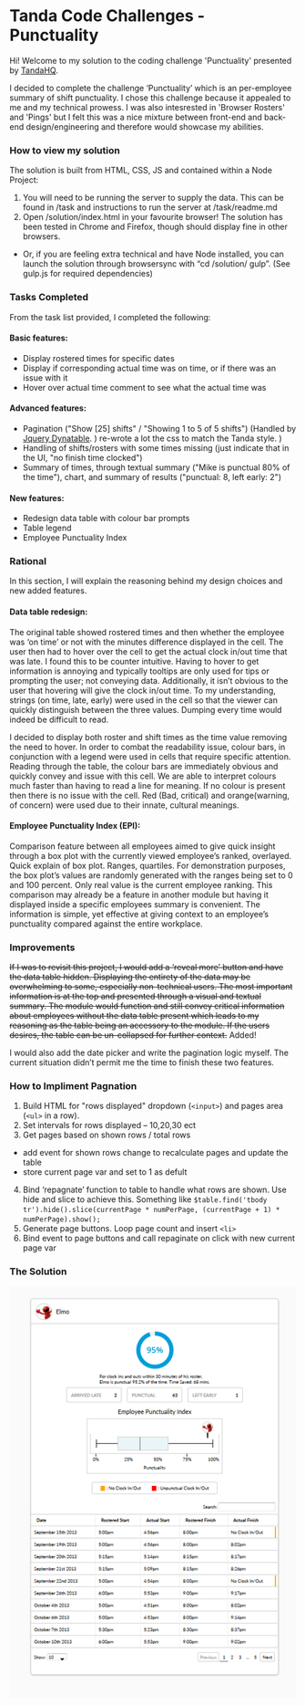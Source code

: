 # Tanda Code Challenges - Punctuality

Hi!
Welcome to my solution to the coding challenge 'Punctuality' presented by [TandaHQ](https://github.com/TandaHQ/work-samples).

I decided to complete the challenge ‘Punctuality’ which is an per-employee summary of shift punctuality. I chose this challenge because it appealed to me and my technical prowess. I was also intesrested in 'Browser Rosters' and 'Pings' but I felt this was a nice mixture between front-end and back-end design/engineering and therefore would showcase my abilities.

### How to view my solution
The solution is built from HTML, CSS, JS and contained within a Node Project:
1. You will need to be running the server to supply the data. This can be found in /task and instructions to run the server at /task/readme.md
1. Open /solution/index.html in your favourite browser! The solution has been tested in Chrome and Firefox, though should display fine in other browsers.
  *	Or, if you are feeling extra technical and have Node installed, you can launch the solution through browsersync with “cd  /solution/ gulp”. (See gulp.js for required dependencies)

### Tasks Completed
From the task list provided, I completed the following:

#### Basic features:
* Display rostered times for specific dates
* Display if corresponding actual time was on time, or if there was an issue with it
* Hover over actual time comment to see what the actual time was

#### Advanced features:
* Pagination ("Show [25] shifts" / "Showing 1 to 5 of 5 shifts") (Handled by [Jquery Dynatable](https://github.com/alfajango/jquery-dynatable). ) re-wrote a lot the css to match the Tanda style. )
* Handling of shifts/rosters with some times missing (just indicate that in the UI, "no finish time clocked")
* Summary of times, through textual summary ("Mike is punctual 80% of the time"), chart, and summary of results ("punctual: 8, left early: 2")

#### New features:
* Redesign data table with colour bar prompts
* Table legend
* Employee Punctuality Index

### Rational
In this section, I will explain the reasoning behind my design choices and new added features.
#### Data table redesign:
The original table showed rostered times and then whether the employee was ‘on time’ or not with the minutes difference displayed in the cell. The user then had to hover over the cell to get the actual clock in/out time that was late. I found this to be counter intuitive. Having to hover to get information is annoying and typically tooltips are only used for tips or prompting the user; not conveying data. Additionally, it isn’t obvious to the user that hovering will give the clock in/out time. To my understanding, strings (on time, late, early) were used in the cell so that the viewer can quickly distinguish between the three values. Dumping every time would indeed be difficult to read.

I decided to display both roster and shift times as the time value removing the need to hover. In order to combat the readability issue, colour bars, in conjunction with a legend were used in cells that require specific attention. Reading through the table, the colour bars are immediately obvious and quickly convey and issue with this cell. We are able to interpret colours much faster than having to read a line for meaning. If no colour is present then there is no issue with the cell. Red (Bad, critical) and orange(warning, of concern) were used due to their innate, cultural meanings.

#### Employee Punctuality Index (EPI):
Comparison feature between all employees aimed to give quick insight through a box plot with the currently viewed employee’s ranked, overlayed. Quick explain of box plot. Ranges, quartiles.
For demonstration purposes,  the box plot’s values are randomly generated with the ranges being set to 0 and 100 percent. Only real value is the current employee ranking.
This comparison may already be a feature in another module but having it displayed inside a specific employees summary is convenient. The information is simple, yet effective at giving context to an employee’s punctuality compared against the entire workplace.  

### Improvements
~~If I was to revisit this project, I would add a ‘reveal more’ button and have the data table hidden. Displaying the entirety of the data may be overwhelming to some, especially non-technical users. The most important information is at the top and presented through a visual and textual summary. The module would function and still convey critical information about employees without the data table present which leads to my reasoning as the table being an accessory to the module. If the users desires, the table can be un-collapsed for further context.~~
Added!

I would also add the date picker and write the pagination logic myself. The current situation didn’t permit me the time to finish these two features.

### How to Impliment Pagnation
1. Build HTML for "rows displayed" dropdown (`<input>`) and pages area (`<ul>` in a row).
2. Set intervals for rows displayed – 10,20,30 ect
3. Get pages based on shown rows / total rows
- add event for shown rows change to recalculate pages and update the table
- store current page var and set to 1 as defult
4. Bind ‘repagnate’ function to table to handle what rows are shown. Use hide and slice to achieve this. Something like `$table.find('tbody tr').hide().slice(currentPage * numPerPage, (currentPage + 1) * numPerPage).show();`
5. Generate page buttons. Loop page count and insert `<li>`
6. Bind event to page buttons and call repaginate on click with new current page var


### The Solution
![The new punctuality module](screenshot.PNG)
